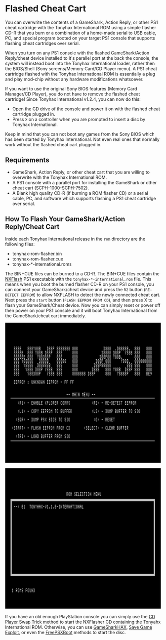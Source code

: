 # Flashed Cheat Cart

You can overwrite the contents of a GameShark, Action Reply, or other PS1 cheat cartridge with the Tonyhax International ROM using a simple flasher CD-R that you burn or a combination of a home-made serial to USB cable, PC, and special program booted on your target PS1 console that supports flashing cheat cartridges over serial.

When you turn on any PS1 console with the flashed GameShark/Action Reply/cheat device installed to it's parallel port at the back the console, the system will instead boot into the Tonyhax International loader, rather then the BIOS/Shell (Sony screens/Memory Card/CD Player menu). A PS1 cheat cartridge flashed with the Tonyhax International ROM is essentially a plug and play mod-chip without any hardware modifications whatsoever.

If you want to use the original Sony BIOS features (Memory Card Manager/CD Player), you do not have to remove the flashed cheat cartridge! Since Tonyhax International v1.2.4, you can now do this:

*   Open the CD drive of the console and power it on with the flashed cheat cartridge plugged in.
*   Press `X` on a controller when you are prompted to insert a disc by Tonyhax International.

Keep in mind that you can not boot any games from the Sony BIOS which has been started by Tonyhax International. Not even real ones that normally work without the flashed cheat cart plugged in.

## Requirements

*   GameShark, Action Reply, or other cheat cart that you are willing to overwrite with the Tonyhax International ROM.
*   A PS1 console with a parallel port for installing the GameShark or other cheat cart (SCPH-1000-SCPH-7502).
*   A Blank high quality CD-R (if burning a ROM flasher CD) or a serial cable, PC, and software which supports flashing a PS1 cheat cartridge over serial.

## How To Flash Your GameShark/Action Reply/Cheat Cart

Inside each Tonyhax International release in the `rom` directory are the following files:

*   tonyhax-rom-flasher.bin
*   tonyhax-rom-flasher.cue
*   tonyhax-*-international.roms

The BIN+CUE files can be burned to a CD-R. The BIN+CUE files contain the [NXFlash](https://github.com/danhans42/nxflash) PS1 executable with the `tonyhax-*-international.rom` file. This means when you boot the burned flasher CD-R on your PS1 console, you can connect your GameShark/cheat device and press the `R2` button (`RE-DETECT EEPROM`) to allow NXFLASH to detect the newly connected cheat cart. Next press the `start` button (`FLASH EEPROM FROM CD`), and then press X to flash your GameShark/Cheat device. Now you can simply reset or power off then power on your PS1 console and it will boot Tonyhax International from the GameShark/cheat cart immediately.

![rom flasher cd 1](images/rom-flasher-cd-1.jpg)

![rom flasher cd 2](images/rom-flasher-cd-2.jpg)

If you have an old enough PlayStation console you can simply use the [CD Player Swap Trick](boot-cd.html#cd-player-swap-trick) method to start the NXFlasher CD containing the Tonyahx International ROM. Otherwise, you can use [GameSharkHAX](gameshark-code.md), [Save Game Exploit](save-game-exploit.md), or even the [FreePSXBoot](freepsxboot-exploit.md) methods to start the disc.